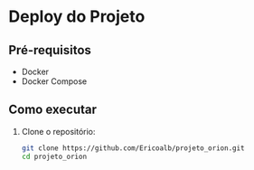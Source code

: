 # Deploy do Projeto

## Pré-requisitos
- Docker
- Docker Compose

## Como executar
1. Clone o repositório:
   ```bash
   git clone https://github.com/Ericoalb/projeto_orion.git
   cd projeto_orion
